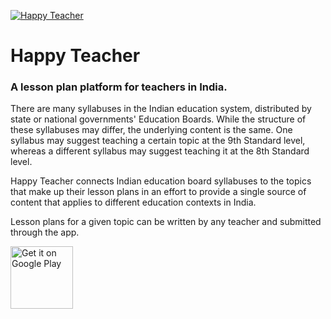 [![Happy Teacher](https://i.imgur.com/hSpwTGA.png)](https://play.google.com/store/apps/details?id=org.jnanaprabodhini.happyteacherapp)

# Happy Teacher 
### A lesson plan platform for teachers in India.

There are many syllabuses in the Indian education system, distributed by state or national governments' Education Boards. While the structure of these syllabuses may differ, the underlying content is the same. One syllabus may suggest teaching a certain topic at the 9th Standard level, whereas a different syllabus may suggest teaching it at the 8th Standard level.

Happy Teacher connects Indian education board syllabuses to the topics that make up their lesson plans in an effort to provide a single source of content that applies to different education contexts in India. 

Lesson plans for a given topic can be written by any teacher and submitted through the app.

[<img src="https://play.google.com/intl/en_us/badges/images/generic/en_badge_web_generic.png" alt="Get it on Google Play" width=100px>](https://play.google.com/store/apps/details?id=org.jnanaprabodhini.happyteacherapp)
